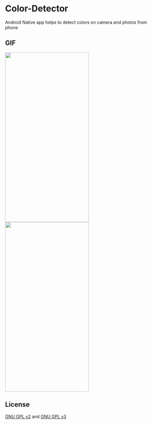 # Color-Detector
Android Native app helps to detect colors on camera and photos from phone


## GIF
<img src="https://github.com/doctor-blue/Color-Detector/blob/master/images/preview1.gif" width="272" height="550"/> <img src="https://github.com/doctor-blue/Color-Detector/blob/master/images/preview2.gif"  width="272" height="550" />

## License
[GNU GPL v2](https://www.gnu.org/licenses/gpl-2.0.html) and [GNU GPL v3](https://www.gnu.org/licenses/gpl-3.0.html)
